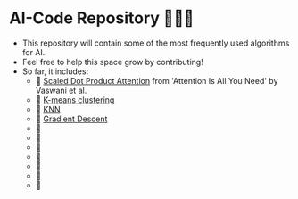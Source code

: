 # AI-Code Repository 👩🏽‍💻
- This repository will contain some of the most frequently used algorithms for AI. 
- Feel free to help this space grow by contributing!
- So far, it includes:
  - 🔹 [Scaled Dot Product Attention](ScaledDotProduct.py) from 'Attention Is All You Need' by Vaswani et al.
  - 🔹 [K-means clustering](KMeansClustering.py)
  - 🔹 [KNN](KNN.py)
  - 🔹 [Gradient Descent](GradientDescent.py)
  - 🔹
  - 🔹 
  - 🔹
  - 🔹 
  - 🔹
  - 🔹 
  - 🔹